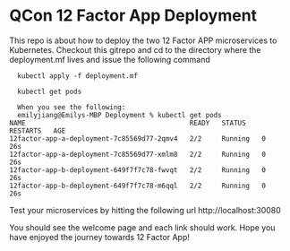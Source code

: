 # QCon 12 Factor App Deployment
This repo is about how to deploy the two 12 Factor APP microservices to Kubernetes.
Checkout this gitrepo and cd to the directory where the deployment.mf lives and issue the following command
```
  kubectl apply -f deployment.mf

  kubectl get pods
  
  When you see the following:
  emilyjiang@Emilys-MBP Deployment % kubectl get pods
NAME                                         READY   STATUS    RESTARTS   AGE
12factor-app-a-deployment-7c85569d77-2qmv4   2/2     Running   0          26s
12factor-app-a-deployment-7c85569d77-xmlm8   2/2     Running   0          26s
12factor-app-b-deployment-649f7f7c78-fwvqt   2/2     Running   0          26s
12factor-app-b-deployment-649f7f7c78-m6qql   2/2     Running   0          26s
```

Test your microservices by hitting the following url
http://localhost:30080

You should see the welcome page and each link should work.
Hope you have enjoyed the journey towards 12 Factor App!
